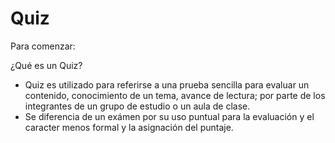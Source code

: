 # Quiz

Para comenzar:

¿Qué es un Quiz?

- Quiz es utilizado para referirse a una prueba sencilla para evaluar un contenido, conocimiento de un tema, avance de lectura; por parte de los integrantes de un grupo de estudio o un aula de clase.
- Se diferencia de un exámen por su uso puntual para la evaluación y el caracter menos formal y la asignación del puntaje.
